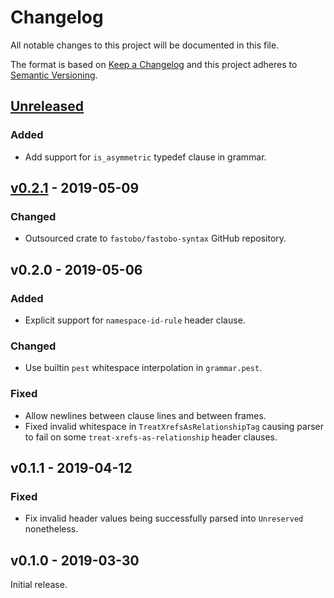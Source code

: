 # Changelog
All notable changes to this project will be documented in this file.

The format is based on [Keep a Changelog](http://keepachangelog.com/en/1.0.0/)
and this project adheres to [Semantic Versioning](http://semver.org/spec/v2.0.0.html).


## [Unreleased]

[Unreleased]: https://github.com/fastobo/fastobo-syntax/compare/syntax/v0.2.1...HEAD

### Added
- Add support for `is_asymmetric` typedef clause in grammar.


## [v0.2.1] - 2019-05-09

[v0.2.1]: https://github.com/fastobo/fastobo-syntax/compare/syntax/43b728e...v0.2.1

### Changed
- Outsourced crate to `fastobo/fastobo-syntax` GitHub repository.


## v0.2.0 - 2019-05-06

### Added
- Explicit support for `namespace-id-rule` header clause.

### Changed
- Use builtin `pest` whitespace interpolation in `grammar.pest`.

### Fixed
- Allow newlines between clause lines and between frames.
- Fixed invalid whitespace in `TreatXrefsAsRelationshipTag` causing parser to fail
  on some `treat-xrefs-as-relationship` header clauses.


## v0.1.1 - 2019-04-12

### Fixed
- Fix invalid header values being successfully parsed into `Unreserved` nonetheless.


## v0.1.0 - 2019-03-30

Initial release.
